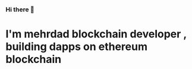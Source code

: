 ### Hi there 👋
<h1>I'm mehrdad blockchain developer , building dapps on ethereum blockchain <h1/>

<!--
**Mehrdadr01/Mehrdadr01** is a ✨ _special_ ✨ repository because its `README.md` (this file) appears on your GitHub profile.

Here are some ideas to get you started:

- 🔭 I’m currently working on ...
- 🌱 I’m currently learning ...
- 👯 I’m looking to collaborate on ...
- 🤔 I’m looking for help with ...
- 💬 Ask me about ...
- 📫 How to reach me: ...
- 😄 Pronouns: ...
- ⚡ Fun fact: ...

<p align="center"> <img src="https://github-readme-stats.vercel.app/api?username=Mehrdadr01&show_icons=true&theme=gotham" alt="Mehrdadr01" />
-->
